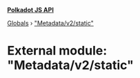 **[Polkadot JS API](../README.md)**

[Globals](../globals.md) › ["Metadata/v2/static"](_metadata_v2_static_.md)

# External module: "Metadata/v2/static"